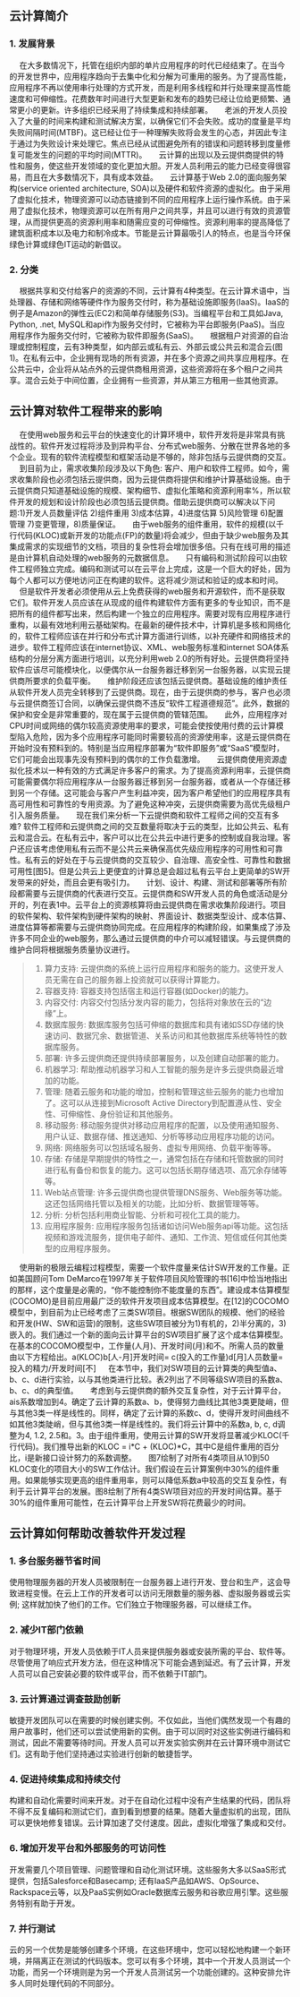 ## 云计算简介

### 1. 发展背景

&emsp; 在大多数情况下，托管在组织内部的单片应用程序的时代已经结束了。在当今的开发世界中，应用程序趋向于去集中化和分解为可重用的服务。为了提高性能，应用程序不再以使用串行处理的方式开发，而是利用多线程和并行处理来提高性能速度和可伸缩性。花费数年时间进行大型更新和发布的趋势已经让位给更频繁、通常更小的更新。许多组织已经采用了持续集成和持续部署。
&emsp; 老派的开发人员投入了大量的时间来构建和测试解决方案，以确保它们不会失败。成功的度量是平均失败间隔时间(MTBF)。这已经让位于一种理解失败将会发生的心态，并因此专注于通过为失败设计来处理它。焦点已经从试图避免所有的错误和问题转移到度量修复可能发生的问题的平均时间(MTTR)。
&emsp; 云计算的出现以及云提供商提供的特性和服务，使这些开发领域的变化更加大胆。开发人员利用云的能力已经变得很容易，而且在大多数情况下，具有成本效益。
&emsp; 云计算基于Web 2.0的面向服务架构(service oriented architecture, SOA)以及硬件和软件资源的虚拟化。由于采用了虚拟化技术，物理资源可以动态链接到不同的应用程序上运行操作系统。由于采用了虚拟化技术，物理资源可以在所有用户之间共享，并且可以进行有效的资源管理，从而提供更高的资源利用率和随需应变的可伸缩性。资源利用率的提高降低了建筑面积成本以及电力和制冷成本。节能是云计算最吸引人的特点，也是当今环保绿色计算或绿色IT运动的新倡议。

### 2. 分类

&emsp; 根据共享和交付给客户的资源的不同，云计算有4种类型。在云计算术语中，当处理器、存储和网络等硬件作为服务交付时，称为基础设施即服务(IaaS)。IaaS的例子是Amazon的弹性云(EC2)和简单存储服务(S3)。当编程平台和工具如Java, Python, .net, MySQL和api作为服务交付时，它被称为平台即服务(PaaS)。当应用程序作为服务交付时，它被称为软件即服务(SaaS)。
&emsp; 根据租户对资源的自治理或控制程度，云有3种类型，如内部云或私有云、外部云或公共云和混合云(图1)。在私有云中，企业拥有现场的所有资源，并在多个资源之间共享应用程序。在公共云中，企业将从站点外的云提供商租用资源，这些资源将在多个租户之间共享。混合云处于中间位置，企业拥有一些资源，并从第三方租用一些其他资源。

## 云计算对软件工程带来的影响
&emsp; 在使用web服务和云平台的快速变化的计算环境中，软件开发将是非常具有挑战性的。软件开发过程将涉及到异构平台、分布式web服务、分散在世界各地的多个企业。现有的软件流程模型和框架活动是不够的，除非包括与云提供商的交互。
&emsp; 到目前为止，需求收集阶段涉及以下角色: 客户、用户和软件工程师。如今，需求收集阶段也必须包括云提供商，因为云提供商将提供和维护计算基础设施。由于云提供商只知道基础设施的规模、架构细节、虚拟化策略和资源利用率%，所以软件开发的规划和设计阶段也必须包括云提供商。借助云提供商可以解决以下问题:1)开发人员数量评估 2)组件重用 3)成本估算，4)进度估算 5)风险管理 6)配置管理 7)变更管理，8)质量保证。
&emsp; 由于web服务的组件重用，软件的规模(以千行代码(KLOC)或新开发的功能点(FP)的数量)将会减少，但由于缺少web服务及其集成需求的实现细节的文档，项目的复杂性将会增加很多倍。只有在线可用的描述是由计算机自动处理的web服务的元数据信息。
&emsp; 只有编码和测试阶段可以由软件工程师独立完成。编码和测试可以在云平台上完成，这是一个巨大的好处，因为每个人都可以方便地访问正在构建的软件。这将减少测试和验证的成本和时间。
&emsp; 但是软件开发者必须使用从云上免费获得的web服务和开源软件，而不是获取它们。软件开发人员应该在从现成的组件构建软件方面有更多的专业知识，而不是把所有的组件都写出来，然后构建一个独立的应用程序。需要对现有应用程序进行重构，以最有效地利用云基础架构。在最新的硬件技术中，计算机是多核和网络化的，软件工程师应该在并行和分布式计算方面进行训练，以补充硬件和网络技术的进步。软件工程师应该在internet协议、XML、web服务标准和internet SOA体系结构的分层分离方面进行培训，以充分利用web 2.0的所有好处。云提供商将坚持软件应该尽可能模块化，以便偶尔从一台服务器迁移到另一台服务器，以实现云提供商所要求的负载平衡。
&emsp; 维护阶段还应该包括云提供商。基础设施的维护责任从软件开发人员完全转移到了云提供商。现在，由于云提供商的参与，客户也必须与云提供商签订合同，以确保云提供商不违反“软件工程道德规范”。此外，数据的保护和安全是非常重要的，现在属于云提供商的管辖范围。
&emsp; 此外，应用程序对CPU时间或网络的偶尔较高资源使用率的要求，可能会使按使用付费的云计算模型陷入危险，因为多个应用程序可能同时需要较高的资源使用率，这是云提供商在开始时没有预料到的。特别是当应用程序部署为“软件即服务”或“SaaS”模型时，它们可能会出现事先没有预料到的偶尔的工作负载激增。
&emsp; 云提供商使用资源虚拟化技术以一种有效的方式满足许多客户的需求。为了提高资源利用率，云提供商可能需要偶尔将应用程序从一台服务器迁移到另一台服务器，或者从一个存储迁移到另一个存储。这可能会与客户产生利益冲突，因为客户希望他们的应用程序具有高可用性和可靠性的专用资源。为了避免这种冲突，云提供商需要为高优先级租户引入服务质量。
&emsp; 现在我们来分析一下云提供商和软件工程师之间的交互有多难? 软件工程师和云提供商之间的交互数量将取决于云的类型，比如公共云、私有云和混合云。在私有云中，客户可以比在公共云中进行更多的控制或自我治理。客户还应该考虑使用私有云而不是公共云来确保高优先级应用程序的可用性和可靠性。私有云的好处在于与云提供商的交互较少、自治理、高安全性、可靠性和数据可用性[图5]。但是公共云上更便宜的计算总是会超过私有云平台上更简单的SW开发带来的好处，而且会更有吸引力。
&emsp; 计划、设计、构建、测试和部署等所有阶段都需要与云提供商的代表进行交互。云提供商和SW开发人员的角色或活动是分开的，列在表1中。云平台上的资源核算将由云提供商在需求收集阶段进行。项目的软件架构、软件架构到硬件架构的映射、界面设计、数据类型设计、成本估算、进度估算等都需要与云提供商协同完成。在应用程序的构建阶段，如果集成了涉及许多不同企业的web服务，那么通过云提供商的中介可以减轻错误。与云提供商的维护合同将根据服务质量协议进行。

> 1. 算力支持: 云提供商的系统上运行应用程序和服务的能力。这使开发人员无需在自己的服务器上投资就可以获得计算能力。
> 2. 容器支持: 容器支持包括宿主和运行容器(如Docker)的能力。
> 3. 内容交付: 内容交付包括分发内容的能力，包括将对象放在云的“边缘”上。
> 4. 数据库服务: 数据库服务包括可伸缩的数据库和具有诸如SSD存储的快速访问、数据冗余、数据管道、关系访问和其他数据库系统等特性的数据库服务。
> 5. 部署: 许多云提供商还提供持续部署服务，以及创建自动部署的能力。
> 6. 机器学习: 帮助推动机器学习和人工智能的服务是许多云提供商最近增加的功能。
> 7. 管理: 随着云服务和功能的增加，控制和管理这些云服务的能力也增加了。这可以从连接到Microsoft Active Directory到配置遵从性、安全性、可伸缩性、身份验证和其他服务。
> 8. 移动服务: 移动服务提供对移动应用程序的配置，以及使用通知服务、用户认证、数据存储、推送通知、分析等移动应用程序功能的访问。
> 9. 网络: 网络服务可以包括域名服务、虚拟专用网络、负载平衡等等。
> 10. 存储: 存储是早期提供的特性之一，通常包括在存储和托管数据的同时进行私有备份和恢复的能力。这可以包括长期存储选项、高冗余存储等等。
> 11. Web站点管理: 许多云提供商也提供管理DNS服务、Web服务等功能。这还包括网络托管以及相关的功能，比如分析、数据管理等等。
> 12. 分析: 分析包括利用商业智能、分析和可视化工具的能力。
> 13. 应用程序服务: 应用程序服务包括诸如访问Web服务api等功能。这包括视频和游戏流服务，提供电子邮件、通知、工作流、短信或任何其他类型的应用程序服务。

&emsp; 使用新的极限云编程过程模型，需要一个软件度量来估计SW开发的工作量。正如美国顾问Tom DeMarco在1997年关于软件项目风险管理的书[16]中恰当地指出的那样，这个度量是必需的，“你不能控制你不能度量的东西”。建设成本估算模型(COCOMO)是目前应用最广泛的软件开发项目成本估算模型。在[12]的COCOMO模型中，到目前为止已经考虑了三类SW项目。根据SW团队的规模、他们的经验和开发(HW、SW和运营)的限制，这些SW项目被分为1)有机的，2)半分离的，3)嵌入的。我们通过一个新的面向云计算平台的SW项目扩展了这个成本估算模型。在基本的COCOMO模型中，工作量(人月)、开发时间(月)和不。所需人员的数量由以下方程给出。a(KLOC)b[人-月]开发时间= c(投入的工作量)d[月]人员数量=投入的精力/开发时间[不]
&emsp; 在本节中，我们对SW项目的云计算类的典型值a、b、c、d进行实验，以与其他类进行比较。表2列出了不同等级SW项目的系数a、b、c、d的典型值。
&emsp; 考虑到与云提供商的额外交互复杂性，对于云计算平台，ais系数增加到4。确定了云计算的系数a、b，使得努力曲线比其他3类更陡峭，但与其他3类一样是线性的。同样，确定了云计算的系数c、d，使得开发时间曲线不如其他3类陡峭，但与其他3类一样是线性的。我们将云计算中的系数a, b, c, d调整为4, 1.2, 2.5和。3。由于组件重用，使用云计算的SW开发将显著减少KLOC(千行代码)。我们推导出新的KLOC = i*C + (KLOC)*C，其中C是组件重用的百分比，i是新接口设计努力的系数调整。
&emsp; 图7绘制了对所有4类项目从10到50 KLOC变化的项目大小的SW工作估计。我们假设在云计算案例中30%的组件重用。如果能够实现更高的组件重用率，则可以降低系数a中较高的交互复杂性，有利于云计算平台的发展。图8绘制了所有4类SW项目对应的开发时间估算。基于30%的组件重用可能性，在云计算平台上开发SW将花费最少的时间。

## 云计算如何帮助改善软件开发过程

### 1. 多台服务器节省时间

使用物理服务器的开发人员被限制在一台服务器上进行开发、登台和生产，这会导致进程变慢。在云上工作的开发者可以访问无限数量的服务器、虚拟服务器或云实例; 这样就加快了他们的工作。它们独立于物理服务器，可以继续工作。

### 2. 减少IT部门依赖

对于物理环境，开发人员依赖于IT人员来提供服务器或安装所需的平台、软件等。尽管使用了响应式开发方法，但在这种情况下可能会遇到延迟。有了云计算，开发人员可以自己安装必要的软件或平台，而不依赖于IT部门。

### 3. 云计算通过调查鼓励创新

敏捷开发团队可以在需要的时候创建实例。不仅如此，当他们偶然发现一个有趣的用户故事时，他们还可以尝试使用新的实例。由于可以同时对这些实例进行编码和测试，因此不需要等待时间。开发人员可以开发实验实例并在云计算环境中测试它们。这有助于他们坚持通过实验进行创新的敏捷哲学。

### 4. 促进持续集成和持续交付

构建和自动化需要时间来开发。对于在自动化过程中没有产生结果的代码，团队将不得不反复编码和测试它们，直到看到想要的结果。随着大量虚拟机的出现，团队可以更快地修复错误。云计算加速了交付速度。因此，虚拟化增强了集成和交付。

### 6. 增加开发平台和外部服务的可访问性

开发需要几个项目管理、问题管理和自动化测试环境。这些服务大多以SaaS形式提供，包括Salesforce和Basecamp; 还有IaaS产品如AWS、OpSource、Rackspace云等，以及PaaS实例如Oracle数据库云服务和谷歌应用引擎。这些服务特别有助于开发。

### 7. 并行测试

云的另一个优势是能够创建多个环境，在这些环境中，您可以轻松地构建一个新环境，并隔离正在测试的代码版本。您可以有多个环境，其中一个开发人员测试一个功能，而另一个环境则是为另一个开发人员测试另一个功能创建的。这种安排允许多人同时处理代码的不同部分。
